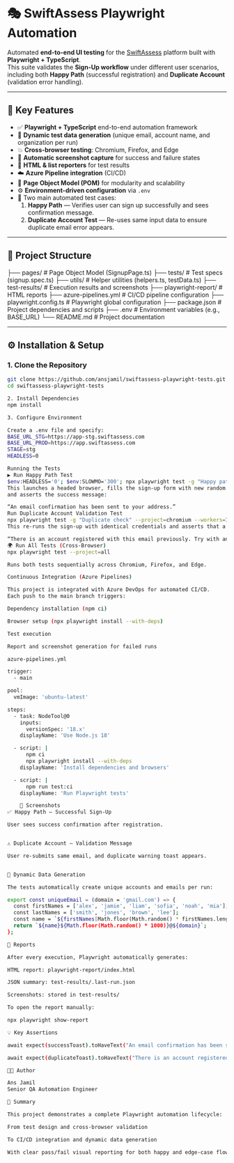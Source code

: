 # 🎭 SwiftAssess Playwright Automation

Automated **end-to-end UI testing** for the [SwiftAssess](https://app.swiftassess.com/) platform built with **Playwright + TypeScript**.  
This suite validates the **Sign-Up workflow** under different user scenarios, including both **Happy Path** (successful registration) and **Duplicate Account** (validation error handling).

---

## 🚀 Key Features
- ✅ **Playwright + TypeScript** end-to-end automation framework  
- 🔄 **Dynamic test data generation** (unique email, account name, and organization per run)  
- 💥 **Cross-browser testing**: Chromium, Firefox, and Edge  
- 📸 **Automatic screenshot capture** for success and failure states  
- 🧾 **HTML & list reporters** for test results  
- ☁️ **Azure Pipeline integration** (CI/CD)  
- 🧠 **Page Object Model (POM)** for modularity and scalability  
- ⚙️ **Environment-driven configuration** via `.env`  
- 🧍 Two main automated test cases:
  1. **Happy Path** — Verifies user can sign up successfully and sees confirmation message.
  2. **Duplicate Account Test** — Re-uses same input data to ensure duplicate email error appears.

---

## 🧩 Project Structure

├── pages/ # Page Object Model (SignupPage.ts)
├── tests/ # Test specs (signup.spec.ts)
├── utils/ # Helper utilities (helpers.ts, testData.ts)
├── test-results/ # Execution results and screenshots
├── playwright-report/ # HTML reports
├── azure-pipelines.yml # CI/CD pipeline configuration
├── playwright.config.ts # Playwright global configuration
├── package.json # Project dependencies and scripts
├── .env # Environment variables (e.g., BASE_URL)
└── README.md # Project documentation

---

## ⚙️ Installation & Setup

### 1. Clone the Repository
```bash
git clone https://github.com/ansjamil/swiftassess-playwright-tests.git
cd swiftassess-playwright-tests

2. Install Dependencies
npm install

3. Configure Environment

Create a .env file and specify:
BASE_URL_STG=https://app-stg.swiftassess.com
BASE_URL_PROD=https://app.swiftassess.com
STAGE=stg
HEADLESS=0

Running the Tests
▶️ Run Happy Path Test
$env:HEADLESS='0'; $env:SLOWMO='300'; npx playwright test -g "Happy path" --project=chromium --workers=1
This launches a headed browser, fills the sign-up form with new random data,
and asserts the success message:

“An email confirmation has been sent to your address.”
Run Duplicate Account Validation Test
npx playwright test -g "Duplicate check" --project=chromium --workers=1
This re-runs the sign-up with identical credentials and asserts that a duplicate email warning appears:

“There is an account registered with this email previously. Try with another email.”
🌍 Run All Tests (Cross-Browser)
npx playwright test --project=all

Runs both tests sequentially across Chromium, Firefox, and Edge.

Continuous Integration (Azure Pipelines)

This project is integrated with Azure DevOps for automated CI/CD.
Each push to the main branch triggers:

Dependency installation (npm ci)

Browser setup (npx playwright install --with-deps)

Test execution

Report and screenshot generation for failed runs

azure-pipelines.yml

trigger:
  - main

pool:
  vmImage: 'ubuntu-latest'

steps:
  - task: NodeTool@0
    inputs:
      versionSpec: '18.x'
    displayName: 'Use Node.js 18'

  - script: |
      npm ci
      npx playwright install --with-deps
    displayName: 'Install dependencies and browsers'

  - script: |
      npm run test:ci
    displayName: 'Run Playwright tests'

    📸 Screenshots
✅ Happy Path – Successful Sign-Up

User sees success confirmation after registration.


⚠️ Duplicate Account – Validation Message

User re-submits same email, and duplicate warning toast appears.


🧩 Dynamic Data Generation

The tests automatically create unique accounts and emails per run:

export const uniqueEmail = (domain = 'gmail.com') => {
  const firstNames = ['alex', 'jamie', 'liam', 'sofia', 'noah', 'mia'];
  const lastNames = ['smith', 'jones', 'brown', 'lee'];
  const name = `${firstNames[Math.floor(Math.random() * firstNames.length)]}.${lastNames[Math.floor(Math.random() * lastNames.length)]}`;
  return `${name}${Math.floor(Math.random() * 1000)}@${domain}`;
};

🧾 Reports

After every execution, Playwright automatically generates:

HTML report: playwright-report/index.html

JSON summary: test-results/.last-run.json

Screenshots: stored in test-results/

To open the report manually:

npx playwright show-report

💡 Key Assertions

await expect(successToast).toHaveText("An email confirmation has been sent...")

await expect(duplicateToast).toHaveText("There is an account registered...")

👨‍💻 Author

Ans Jamil
Senior QA Automation Engineer 

🏁 Summary

This project demonstrates a complete Playwright automation lifecycle:

From test design and cross-browser validation

To CI/CD integration and dynamic data generation

With clear pass/fail visual reporting for both happy and edge-case flows
